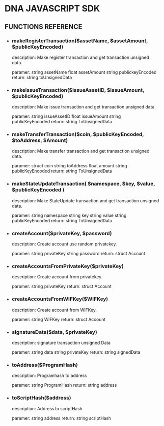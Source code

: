 # DNA JAVASCRIPT SDK
## FUNCTIONS REFERENCE

- ### makeRegisterTransaction($assetName, $assetAmount, $publicKeyEncoded)
  description:
  Make register transaction and get transaction unsigned data.

  paramer:
  	string assetName
  	float  assetAmount
  	string publickeyEncoded
  return:
  	string txUnsignedData


- ### makeIssueTransaction($issueAssetID, $issueAmount, $publicKeyEncoded)
  description:
  Make issue transaction and get transaction unsigned data.

  paramer:
  	string issueAssetID
  	float  issueAmount
  	string publicKeyEncoded
  return:
  	string TxUnsignedData

- ### makeTransferTransaction($coin, $publicKeyEncoded, $toAddress, $Amount)
  description:
  Make transfer transaction and get transaction unsigned data.

  paramer:
  	struct coin
  	string toAddress
  	float  amount
  	string publicKeyEncoded
  return:
  	string TxUnsignedData

- ### makeStateUpdateTransaction( $namespace, $key, $value, $publicKeyEncoded )
  description:
  Make StateUpdate transaction and get transaction unsigned data.

  paramer:
  	string namespace
  	string key
  	string value
  	string publicKeyEncoded
  return:
  	string TxUnsignedData

- ### createAccount($privateKey, $password)
  description:
  Create account use random privatekey.

  paramer:
  	string privateKey
  	string password
  return:
  	struct Account

- ### createAccountsFromPrivateKey($privateKey)
  description:
  Create account from privatekey.

  paramer:
  	string privateKey
  return:
  	struct Account

- ### createAccountsFromWIFKey($WIFKey)
  description:
  Create account from WIFKey.

  paramer:
  	string WIFKey
  return:
  	struct Account

- ### signatureData($data, $privateKey)
  description:
  signature transaction unsigned Data

  paramer:
  	string data
    string privateKey
  return:
  	string signedData

- ### toAddress($ProgramHash)
  description:
  Programhash to address

  paramer:
  	string ProgramHash
  return:
  	string address

- ### toScriptHash($address)
  description:
  Address to scriptHash

  paramer:
  	string address
  return:
  	string scriptHash